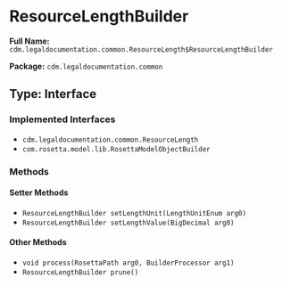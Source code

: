 # ResourceLengthBuilder

**Full Name:** `cdm.legaldocumentation.common.ResourceLength$ResourceLengthBuilder`

**Package:** `cdm.legaldocumentation.common`

## Type: Interface

### Implemented Interfaces

- `cdm.legaldocumentation.common.ResourceLength`
- `com.rosetta.model.lib.RosettaModelObjectBuilder`

### Methods

#### Setter Methods

- `ResourceLengthBuilder setLengthUnit(LengthUnitEnum arg0)`
- `ResourceLengthBuilder setLengthValue(BigDecimal arg0)`

#### Other Methods

- `void process(RosettaPath arg0, BuilderProcessor arg1)`
- `ResourceLengthBuilder prune()`

